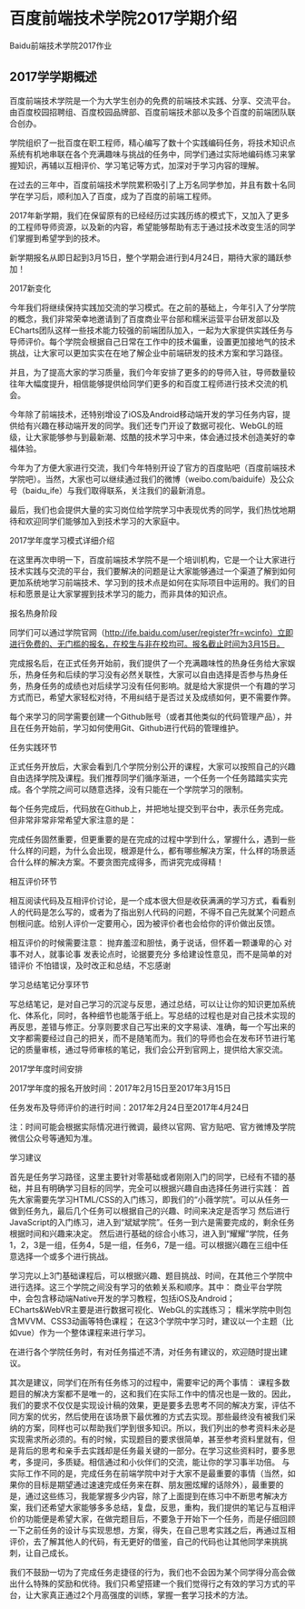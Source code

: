 # 百度前端技术学院2017学期介绍
Baidu前端技术学院2017作业
## 2017学学期概述

百度前端技术学院是一个为大学生创办的免费的前端技术实践、分享、交流平台。由百度校园招聘组、百度校园品牌部、百度前端技术部以及多个百度的前端团队联合创办。
 
学院组织了一批百度在职工程师，精心编写了数十个实践编码任务，将技术知识点系统有机地串联在各个充满趣味与挑战的任务中，同学们通过实际地编码练习来掌握知识，再辅以互相评价、学习笔记等方式，加深对于学习内容的理解。
 
在过去的三年中，百度前端技术学院累积吸引了上万名同学参加，并且有数十名同学在学习后，顺利加入了百度，成为了百度的前端工程师。
 
2017年新学期，我们在保留原有的已经经历过实践历练的模式下，又加入了更多的工程师导师资源，以及新的内容，希望能够帮助有志于通过技术改变生活的同学们掌握到希望学到的技术。
 
新学期报名从即日起到3月15日，整个学期会进行到4月24日，期待大家的踊跃参加！

2017新变化

今年我们将继续保持实践加交流的学习模式。在之前的基础上，今年引入了分学院的概念，我们非常荣幸地邀请到了百度商业平台部和糯米运营平台研发部以及ECharts团队这样一些技术能力较强的前端团队加入，一起为大家提供实践任务与导师评价。每个学院会根据自己日常在工作中的技术偏重，设置更加接地气的技术挑战，让大家可以更加实实在在地了解企业中前端研发的技术方案和学习路径。

并且，为了提高大家的学习质量，我们今年安排了更多的的导师入驻，导师数量较往年大幅度提升，相信能够提供给同学们更多的和百度工程师进行技术交流的机会。

今年除了前端技术，还特别增设了iOS及Android移动端开发的学习任务内容，提供给有兴趣在移动端开发的同学。我们还专门开设了数据可视化、WebGL的班级，让大家能够参与到最新潮、炫酷的技术学习中来，体会通过技术创造美好的幸福体验。

今年为了方便大家进行交流，我们今年特别开设了官方的百度贴吧（百度前端技术学院吧）。当然，大家也可以继续通过我们的微博（weibo.com/baiduife）及公众号（baidu_ife）与我们取得联系，关注我们的最新消息。

最后，我们也会提供大量的实习岗位给学院学习中表现优秀的同学，我们热忱地期待和欢迎同学们能够加入到技术学习的大家庭中。

2017学年度学习模式详细介绍

在这里再次申明一下，百度前端技术学院不是一个培训机构，它是一个让大家进行技术实践与交流的平台，我们要解决的问题是让大家能够通过一个渠道了解到如何更加系统地学习前端技术、学习到的技术点是如何在实际项目中运用的。我们的目标和愿景是让大家掌握到技术学习的能力，而非具体的知识点。

报名热身阶段

同学们可以通过学院官网（http://ife.baidu.com/user/register?fr=wcinfo）立即进行免费的、无门槛的报名，在校生与非在校均可。报名截止时间为3月15日。

完成报名后，在正式任务开始前，我们提供了一个充满趣味性的热身任务给大家娱乐，热身任务和后续的学习没有必然关联性，大家可以自由选择是否参与热身任务，热身任务的成绩也对后续学习没有任何影响。就是给大家提供一个有趣的学习方式而已，希望大家轻松对待，不用纠结于是否过关及成绩如何，更不需要作弊。

每个来学习的同学需要创建一个Github账号（或者其他类似的代码管理产品），并且在任务开始前，学习如何使用Git、Github进行代码的管理维护。

任务实践环节

正式任务开放后，大家会看到几个学院分别公开的课程，大家可以按照自己的兴趣自由选择学院及课程。我们推荐同学们循序渐进，一个任务一个任务踏踏实实完成。各个学院之间可以随意选择，没有只能在一个学院学习的限制。

每个任务完成后，代码放在Github上，并把地址提交到平台中，表示任务完成。但非常非常非常希望大家注意的是：

完成任务固然重要，但更重要的是在完成的过程中学到什么，掌握什么，遇到一些什么样的问题，为什么会出现，根源是什么，都有哪些解决方案，什么样的场景适合什么样的解决方案。不要贪图完成得多，而讲究完成得精！

相互评价环节

相互阅读代码及互相评价讨论，是一个成本很大但是收获满满的学习方式，看看别人的代码是怎么写的，或者为了指出别人代码的问题，不得不自己先就某个问题点刨根问底。给别人评价一定要用心，因为被评价者也会给你的评价做出反馈。

相互评价的时候需要注意：
抛弃羞涩和胆怯，勇于说话，但怀着一颗谦卑的心
对事不对人，就事论事
发表论点时，论据要充分
多给建设性意见，而不是简单的对错评价
不怕错误，及时改正和总结，不忘感谢

学习总结笔记分享环节

写总结笔记，是对自己学习的沉淀与反思，通过总结，可以让让你的知识更加系统化、体系化，同时，各种细节也能落于纸上。写总结的过程也是对自己技术实现的再反思，差错与修正。分享则要求自己写出来的文字易读、准确，每一个写出来的文字都需要经过自己的把关，而不是随笔而为。我们的导师也会在发布环节进行笔记的质量审核，通过导师审核的笔记，我们会公开到官网上，提供给大家交流。

2017学年度时间安排

2017学年度的报名开放时间：2017年2月15日至2017年3月15日

任务发布及导师评价的进行时间：2017年2月24日至2017年4月24日

注：时间可能会根据实际情况进行微调，最终以官网、官方贴吧、官方微博及学院微信公众号等通知为准。

学习建议

首先是任务学习路径，这里主要针对零基础或者刚刚入门的同学，已经有不错的基础，并且有明确学习目标的同学，完全可以根据兴趣自由选择任务进行实践：
首先大家需要先学习HTML/CSS的入门练习，即我们的“小薇学院”。可以从任务一做到任务九，最后几个任务可以根据自己的兴趣、时间来决定是否学习
然后进行JavaScript的入门练习，进入到“斌斌学院”。任务一到六是需要完成的，剩余任务根据时间和兴趣来决定。
然后进行基础的综合小练习，进入到“耀耀”学院，任务1，2，3是一组，任务4，5是一组，任务6，7是一组。可以根据兴趣在三组中任意选择一个或多个进行挑战。

学习完以上3门基础课程后，可以根据兴趣、题目挑战、时间，在其他三个学院中进行选择。这三个学院之间没有学习的依赖关系和顺序。其中：
商业平台学院中，会包含移动端Native开发的学习教程，包括iOS及Android；
ECharts&WebVR主要是进行数据可视化、WebGL的实践练习；
糯米学院中则包含MVVM、CSS3动画等特色课程；
在这3个学院中学习时，建议以一个主题（比如vue）作为一个整体课程来进行学习。

在进行各个学院任务时，有对任务描述不清，对任务有建议的，欢迎随时提出建议。

其次是建议，同学们在所有任务练习的过程中，需要牢记的两个事情：
课程多数题目的解决方案都不是唯一的，这和我们在实际工作中的情况也是一致的。因此，我们的要求不仅仅是实现设计稿的效果，更是要多去思考不同的解决方案，评估不同方案的优劣，然后使用在该场景下最优雅的方式去实现。那些最终没有被我们采纳的方案，同样也可以帮助我们学到很多知识。所以，我们列出的参考资料未必是实现需求所必须的。有的时候，实现题目的要求很简单，甚至参考资料里就有，但是背后的思考和亲手去实践却是任务最关键的一部分。在学习这些资料时，要多思考，多提问，多质疑。相信通过和小伙伴们的交流，能让你的学习事半功倍。
与实际工作不同的是，完成任务在前端学院中对于大家不是最重要的事情（当然，如果你的目标是期望通过速速完成任务来在群、朋友圈炫耀的话除外），最重要的是，通过这些练习，我能掌握多少内容，除了上面提到在练习中不断思考解决方案，我们还希望大家能够多多总结，复盘，反思，重构，我们提供的笔记与互相评价的功能便是希望大家，在做完题目后，不要急于开始下一个任务，而是仔细回顾一下之前任务的设计与实现思想，方案，得失，在自己思考实践之后，再通过互相评价，去了解其他人的代码，有无更好的借鉴，自己的代码也让其他同学来挑挑刺，让自己成长。

我们不鼓励一切为了完成任务走捷径的行为，我们也不会因为某个同学得分高会做出什么特殊的奖励和优待。我们只希望搭建一个我们觉得行之有效的学习方式的平台，让大家真正通过2个月高强度的训练，掌握一套学习技术的方法。
